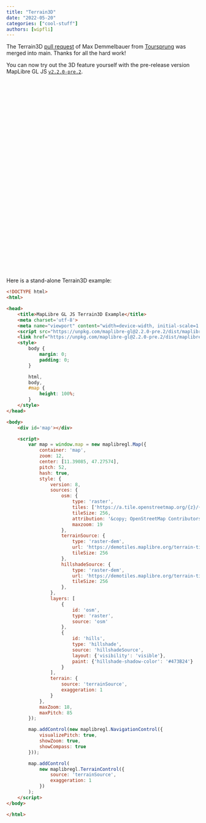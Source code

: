 ```yaml
---
title: "Terrain3D"
date: "2022-05-20"
categories: ["cool-stuff"]
authors: [wipfli]
---
```


The Terrain3D [pull request](https://github.com/maplibre/maplibre-gl-js/pull/1022) of Max Demmelbauer from [Toursprung](https://www.toursprung.com/en/) was merged into main. Thanks for all the hard work!

You can now try out the 3D feature yourself with the pre-release version MapLibre GL JS [`v2.2.0-pre.2`](https://www.npmjs.com/package/maplibre-gl/v/2.2.0-pre.2).

<style>
    #map {
        height: 500px;
    }
</style>

<div id="map"></div>

<script>
  terrain3dMap();
</script>

Here is a stand-alone Terrain3D example:

```html
<!DOCTYPE html>
<html>

<head>
    <title>MapLibre GL JS Terrain3D Example</title>
    <meta charset='utf-8'>
    <meta name="viewport" content="width=device-width, initial-scale=1.0, user-scalable=no">
    <script src="https://unpkg.com/maplibre-gl@2.2.0-pre.2/dist/maplibre-gl.js"></script>
    <link href="https://unpkg.com/maplibre-gl@2.2.0-pre.2/dist/maplibre-gl.css" rel="stylesheet" />
    <style>
        body {
            margin: 0;
            padding: 0;
        }

        html,
        body,
        #map {
            height: 100%;
        }
    </style>
</head>

<body>
    <div id='map'></div>

    <script>
        var map = window.map = new maplibregl.Map({
            container: 'map',
            zoom: 12,
            center: [11.39085, 47.27574],
            pitch: 52,
            hash: true,
            style: {
                version: 8,
                sources: {
                    osm: {
                        type: 'raster',
                        tiles: ['https://a.tile.openstreetmap.org/{z}/{x}/{y}.png'],
                        tileSize: 256,
                        attribution: '&copy; OpenStreetMap Contributors',
                        maxzoom: 19
                    },
                    terrainSource: {
                        type: 'raster-dem',
                        url: 'https://demotiles.maplibre.org/terrain-tiles/tiles.json',
                        tileSize: 256
                    },
                    hillshadeSource: {
                        type: 'raster-dem',
                        url: 'https://demotiles.maplibre.org/terrain-tiles/tiles.json',
                        tileSize: 256
                    },
                },
                layers: [
                    {
                        id: 'osm',
                        type: 'raster',
                        source: 'osm'
                    },
                    {
                        id: 'hills',
                        type: 'hillshade',
                        source: 'hillshadeSource',
                        layout: {'visibility': 'visible'},
                        paint: {'hillshade-shadow-color': '#473B24'}
                    }
                ],
                terrain: {
                    source: 'terrainSource',
                    exaggeration: 1
                }
            },
            maxZoom: 18,
            maxPitch: 85
        });

        map.addControl(new maplibregl.NavigationControl({
            visualizePitch: true,
            showZoom: true,
            showCompass: true
        }));

        map.addControl(
            new maplibregl.TerrainControl({
                source: 'terrainSource',
                exaggeration: 1
            })
        );
    </script>
</body>

</html>
```
